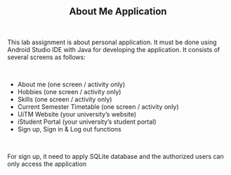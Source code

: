<h2 align="center">
  About Me Application
</h2>

<br/>

<p>This lab assignment is about personal application. It must be done using Android Studio IDE with Java for developing the application. It consists of several screens as follows: </p><br/>

<ul>
  <li>About me (one screen / activity only)</li>
  <li>Hobbies (one screen / activity only)</li>
  <li>Skills (one screen / activity only)</li>
  <li>Current Semester Timetable (one screen / activity only)</li>
  <li>UiTM Website (your university’s website)</li>
  <li>iStudent Portal (your university’s student portal)</li>
  <li>Sign up, Sign in & Log out functions</li>
</ul><br/>

<p>For sign up, it need to apply SQLite database and the authorized users can only access the application</p>
